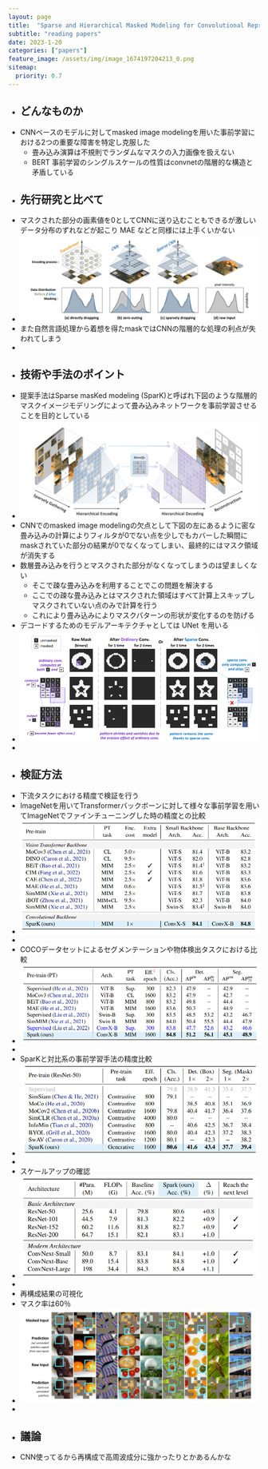 ```yaml
---
layout: page
title:  "Sparse and Hierarchical Masked Modeling for Convolutional Representation Learning"
subtitle: "reading papers"
date: 2023-1-20
categories: ["papers"]
feature_image: /assets/img/image_1674197204213_0.png
sitemap:
  priority: 0.7
---
```

- ## どんなものか  
- CNNベースのモデルに対してmasked image modelingを用いた事前学習における2つの重要な障害を特定し克服した  
	- 畳み込み演算は不規則でランダムなマスクの入力画像を扱えない  
	- BERT 事前学習のシングルスケールの性質はconvnetの階層的な構造と矛盾している  
<!--more-->
- ## 先行研究と比べて  
- マスクされた部分の画素値を0としてCNNに送り込むこともできるが激しいデータ分布のずれなどが起こり MAE などと同様には上手くいかない  
- ![image.png](/assets/img/image_1674197204213_0.png)  
- また自然言語処理から着想を得たmaskではCNNの階層的な処理の利点が失われてしまう  
-  
- ## 技術や手法のポイント  
- 提案手法はSparse masKed modeling (SparK)と呼ばれ下図のような階層的マスクイメージモデリングによって畳み込みネットワークを事前学習させることを目的としている  
- ![image.png](/assets/img/image_1674197512044_0.png)  
- CNNでのmasked image modelingの欠点として下図の左にあるように密な畳み込みの計算によりフィルタが0でない点を少しでもカバーした瞬間にmaskされていた部分の結果が0でなくなってしまい、最終的にはマスク領域が消失する  
- 数層畳み込みを行うとマスクされた部分がなくなってしまうのは望ましくない  
	- そこで疎な畳み込みを利用することでこの問題を解決する  
	- ここでの疎な畳み込みとはマスクされた領域はすべて計算上スキップしマスクされていない点のみで計算を行う  
	- これにより畳み込みによりマスクパターンの形状が変化するのを防げる  
- デコードするためのモデルアーキテクチャとしては UNet を用いる  
- ![image.png](/assets/img/image_1674197751320_0.png)  
-  
- ## 検証方法  
- 下流タスクにおける精度で検証を行う  
- ImageNetを用いてTransformerバックボーンに対して様々な事前学習を用いてImageNetでファインチューニングした時の精度との比較  
- ![image.png](/assets/img/image_1674198643497_0.png)  
-  
- COCOデータセットによるセグメンテーションや物体検出タスクにおける比較  
- ![image.png](/assets/img/image_1674198733388_0.png)  
-  
- SparKと対比系の事前学習手法の精度比較  
- ![image.png](/assets/img/image_1674198835571_0.png)  
-  
- スケールアップの確認  
- ![image.png](/assets/img/image_1674198924956_0.png)  
-  
- 再構成結果の可視化  
- マスク率は60％  
- ![image.png](/assets/img/image_1674199090932_0.png)  
-  
- ## 議論  
- CNN使ってるから再構成で高周波成分に強かったりとかあるんかな  
